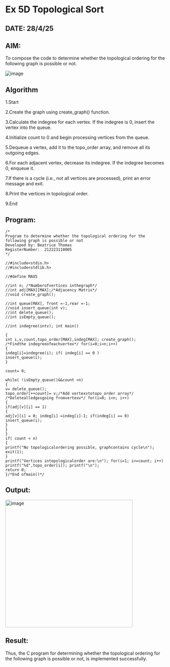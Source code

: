 # Ex 5D Topological Sort
## DATE: 28/4/25
## AIM:
To compose the code to determine whether the topological ordering for the following graph is possible or not.

![image](https://github.com/user-attachments/assets/c74a7111-9b59-475c-aad4-9baf23d50ec0)


## Algorithm
1.Start

2.Create the graph using create_graph() function.

3.Calculate the indegree for each vertex. If the indegree is 0, insert the vertex into the queue.

4.Initialize count to 0 and begin processing vertices from the queue.

5.Dequeue a vertex, add it to the topo_order array, and remove all its outgoing edges.

6.For each adjacent vertex, decrease its indegree. If the indegree becomes 0, enqueue it.

7.If there is a cycle (i.e., not all vertices are processed), print an error message and exit.

8.Print the vertices in topological order.

9.End

## Program:
```
/*
Program to determine whether the topological ordering for the following graph is possible or not
Developed by: Beatrice Thomas
RegisterNumber:  212223110005
*/

//#include<stdio.h>
//#include<stdlib.h>

//#define MAX5

//int n; /*Numberofvertices inthegraph*/
//int adj[MAX][MAX];/*Adjacency Matrix*/
//void create_graph();

//int queue[MAX], front =-1,rear =-1;
//void insert_queue(int v);
//int delete_queue();
//int isEmpty_queue();

//int indegree(intv); int main()

{
int i,v,count,topo_order[MAX],indeg[MAX]; create_graph();
/*Findthe indegreeofeachvertex*/ for(i=0;i<n;i++)
{
indeg[i]=indegree(i); if( indeg[i] == 0 )
insert_queue(i);
}

count= 0;

while( !isEmpty_queue()&&count <n)
{
v= delete_queue();
topo_order[++count]= v;/*Add vertexvtotopo_order array*/
/*Deletealledgesgoing fromvertexv*/ for(i=0; i<n; i++)
{
if(adj[v][i] == 1)
{
adj[v][i] = 0; indeg[i] =indeg[i]-1; if(indeg[i] == 0)
insert_queue(i);
}
}
}
if( count < n)
{
printf("No topologicalordering possible, graphcontains cycle\n"); exit(1);
}
printf("Vertices intopologicalorder are:\n"); for(i=1; i<=count; i++)
printf("%d",topo_order[i]); printf("\n");
return 0;
}/*End ofmain()*/
```

## Output:

<img width="397" alt="image" src="https://github.com/user-attachments/assets/c8baec99-9981-4f2c-874a-abc98241e7da" />


## Result:
Thus, the C program for determining whether the topological ordering for the following graph is possible or not, is implemented successfully.
